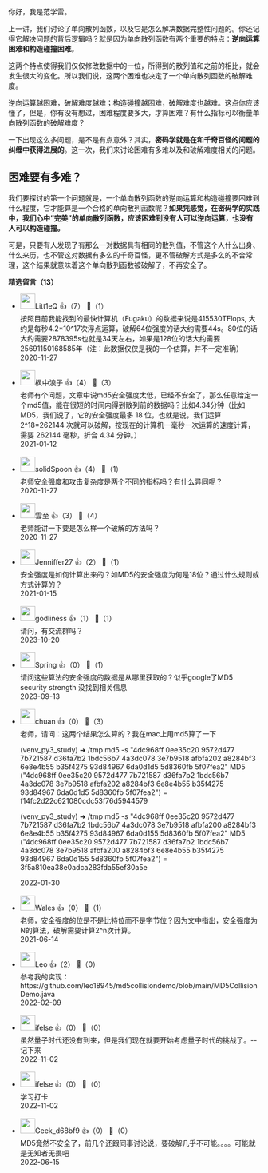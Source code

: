 你好，我是范学雷。

上一讲，我们讨论了单向散列函数，以及它是怎么解决数据完整性问题的。你还记得它解决问题的背后逻辑吗？就是因为单向散列函数有两个重要的特点：**逆向运算困难和构造碰撞困难**。

这两个特点使得我们仅仅修改数据中的一位，所得到的散列值和之前的相比，就会发生很大的变化。所以我们说，这两个困难也决定了一个单向散列函数的破解难度。

逆向运算越困难，破解难度越难；构造碰撞越困难，破解难度也越难。这点你应该懂了，但是，你有没有想过，困难程度要多大，才算困难？有什么指标可以衡量单向散列函数的破解难度？

一下出现这么多问题，是不是有点意外？其实，**密码学就是在和千奇百怪的问题的纠缠中获得进展的**。这一次，我们来讨论困难有多难以及和破解难度相关的问题。

## 困难要有多难？

我们要探讨的第一个问题就是，一个单向散列函数的逆向运算和构造碰撞要困难到什么程度，它才能算是一个合格的单向散列函数呢？**如果凭感觉，在密码学的实践中，我们心中“完美”的单向散列函数，应该困难到没有人可以逆向运算，也没有人可以构造碰撞。**

可是，只要有人发现了有那么一对数据具有相同的散列值，不管这个人什么出身、什么来历，也不管这对数据有多么的千奇百怪，更不管破解方式是多么的不合常理，这个结果就意味着这个单向散列函数被破解了，不再安全了。
<div><strong>精选留言（13）</strong></div><ul>
<li><img src="https://static001.geekbang.org/account/avatar/00/1f/cb/6f/b6693f43.jpg" width="30px"><span>Litt1eQ</span> 👍（7） 💬（1）<div>按照目前我能找到的最快计算机（Fugaku）的数据来说是415530TFlops, 大约是每秒4.2*10^17次浮点运算，破解64位强度的话大约需要44s。80位的话大约需要2878395s也就是34天左右，如果是128位的话大约需要25691150168585年（注：此数据仅仅是我的一个估算，并不一定准确）</div>2020-11-27</li><br/><li><img src="https://static001.geekbang.org/account/avatar/00/23/e3/4d/8a26dbb2.jpg" width="30px"><span>枫中浪子</span> 👍（4） 💬（3）<div>老师有个问题，文章中说md5安全强度太低，已经不安全了，那么任意给定一个md5值，能在很短的时间内得到散列前的数据吗？比如4.34分钟（比如 MD5，我们说了，它的安全强度最多 18 位，也就是说，我们运算 2^18=262144 次就可以破解，按现在的计算机一毫秒一次运算的速度计算，需要 262144 毫秒，折合 4.34 分钟。）</div>2021-01-12</li><br/><li><img src="https://static001.geekbang.org/account/avatar/00/12/d6/ae/b0a1501d.jpg" width="30px"><span>solidSpoon</span> 👍（4） 💬（1）<div>老师安全强度和攻击复杂度是两个不同的指标吗？有什么异同呢？</div>2020-11-27</li><br/><li><img src="https://static001.geekbang.org/account/avatar/00/17/ee/e7/4375e97c.jpg" width="30px"><span>雲至</span> 👍（3） 💬（4）<div>老师能讲一下要是怎么样一个破解的方法吗？</div>2020-11-27</li><br/><li><img src="https://static001.geekbang.org/account/avatar/00/10/27/87/03082021.jpg" width="30px"><span>Jenniffer27</span> 👍（2） 💬（1）<div>安全强度是如何计算出来的？如MD5的安全强度为何是18位？通过什么规则或方式计算的？</div>2021-01-15</li><br/><li><img src="https://thirdwx.qlogo.cn/mmopen/vi_32/Q0j4TwGTfTIuUYcwKWUuib5mpdIbTwQzTGNWBmk0ktZSwm2vteUXf4TxWF2aVCv7Hvshcq0OaG7JRLj6rJyPLicA/132" width="30px"><span>godliness</span> 👍（1） 💬（1）<div>请问，有交流群吗？</div>2023-10-20</li><br/><li><img src="https://static001.geekbang.org/account/avatar/00/0f/5e/a3/9670d4b4.jpg" width="30px"><span>Spring</span> 👍（0） 💬（1）<div>请问这些算法的安全强度的数据是从哪里获取的？似乎google了MD5 security strength 没找到相关信息</div>2023-09-13</li><br/><li><img src="https://thirdwx.qlogo.cn/mmopen/vi_32/DYAIOgq83erAnclEewCxCia00w8D7hcPJhaAAY6y10JXLjwuScJo00ia968aLUs1Yct4dhPSicMhnNwsiayA0oIIiag/132" width="30px"><span>chuan</span> 👍（0） 💬（3）<div>老师，请问：这两个结果怎么算的？我在mac上用md5算了一下

(venv_py3_study) ➜  &#47;tmp md5 -s &quot;4dc968ff 0ee35c20 9572d477 7b721587 d36fa7b2 1bdc56b7 4a3dc078 3e7b9518 afbfa202 a8284bf3 6e8e4b55 b35f4275 93d84967 6da0d1d5 5d8360fb 5f07fea2&quot;
MD5 (&quot;4dc968ff 0ee35c20 9572d477 7b721587 d36fa7b2 1bdc56b7 4a3dc078 3e7b9518 afbfa202 a8284bf3 6e8e4b55 b35f4275 93d84967 6da0d1d5 5d8360fb 5f07fea2&quot;) = f14fc2d22c621080cdc53f76d5944579

(venv_py3_study) ➜  &#47;tmp md5 -s &quot;4dc968ff 0ee35c20 9572d477 7b721587 d36fa7b2 1bdc56b7 4a3dc078 3e7b9518 afbfa200 a8284bf3 6e8e4b55 b35f4275 93d84967 6da0d155 5d8360fb 5f07fea2&quot;
MD5 (&quot;4dc968ff 0ee35c20 9572d477 7b721587 d36fa7b2 1bdc56b7 4a3dc078 3e7b9518 afbfa200 a8284bf3 6e8e4b55 b35f4275 93d84967 6da0d155 5d8360fb 5f07fea2&quot;) = 3f5a810ea38e0adca283fda55ef30a5e</div>2022-01-30</li><br/><li><img src="https://static001.geekbang.org/account/avatar/00/0f/9a/e3/0a094b50.jpg" width="30px"><span>Wales</span> 👍（0） 💬（1）<div>老师，安全强度的位是不是比特位而不是字节位？因为文中指出，安全强度为N的算法，破解需要计算2^n次计算。</div>2021-06-14</li><br/><li><img src="https://static001.geekbang.org/account/avatar/00/11/31/fe/30a17a9d.jpg" width="30px"><span>Leo</span> 👍（2） 💬（0）<div>参考我的实现：https:&#47;&#47;github.com&#47;leo18945&#47;md5collisiondemo&#47;blob&#47;main&#47;MD5CollisionDemo.java</div>2022-02-09</li><br/><li><img src="https://static001.geekbang.org/account/avatar/00/26/eb/d7/90391376.jpg" width="30px"><span>ifelse</span> 👍（0） 💬（0）<div>虽然量子时代还没有到来，但是我们现在就要开始考虑量子时代的挑战了。--记下来</div>2022-11-02</li><br/><li><img src="https://static001.geekbang.org/account/avatar/00/26/eb/d7/90391376.jpg" width="30px"><span>ifelse</span> 👍（0） 💬（0）<div>学习打卡</div>2022-11-02</li><br/><li><img src="https://thirdwx.qlogo.cn/mmopen/vi_32/Q0j4TwGTfTIstR9CfEytdeJyicODHOe6cYGt4icg8cNVam9mE0s7picUsInZvwvia1hEtKsyHETfic0jrAddjt0wXdA/132" width="30px"><span>Geek_d68bf9</span> 👍（0） 💬（0）<div>MD5竟然不安全了，前几个还跟同事讨论说，要破解几乎不可能。。。。可能就是无知者无畏吧</div>2022-06-15</li><br/>
</ul>